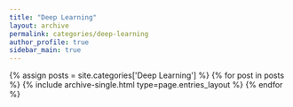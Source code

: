 ```yaml
---
title: "Deep Learning"
layout: archive
permalink: categories/deep-learning
author_profile: true
sidebar_main: true
---
```



{% assign posts = site.categories['Deep Learning'] %}
{% for post in posts %} {% include archive-single.html type=page.entries_layout %} {% endfor %}